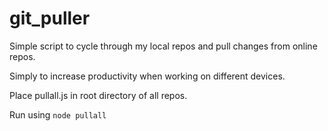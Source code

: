# git_puller
Simple script to cycle through my local repos and pull changes from online repos.

Simply to increase productivity when working on different devices.

Place pullall.js in root directory of all repos.

Run using `node pullall`
